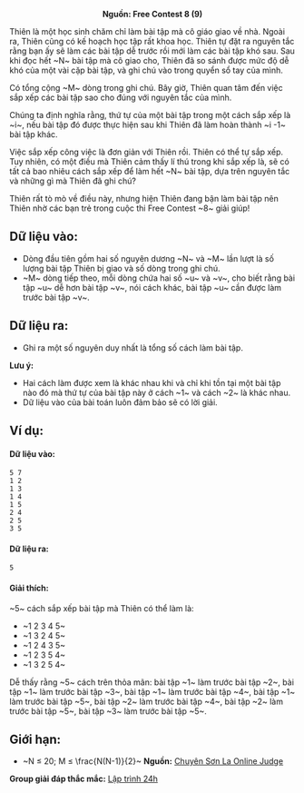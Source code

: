 **<center>Nguồn: Free Contest 8 (9)</center>**

Thiên là một học sinh chăm chỉ làm bài tập mà cô giáo giao về nhà. Ngoài ra, Thiên cũng có kế hoạch học tập rất khoa học. Thiên tự đặt ra nguyên tắc rằng bạn ấy sẽ làm các bài tập dễ trước rồi mới làm các bài tập khó sau. Sau khi đọc hết ~N~ bài tập mà cô giao cho, Thiên đã so sánh được mức độ dễ khó của một vài cặp bài tập, và ghi chú vào trong quyển sổ tay của mình.

Có tổng cộng ~M~ dòng trong ghi chú. Bây giờ, Thiên quan tâm đến việc sắp xếp các bài tập sao cho đúng với nguyên tắc của mình.

Chúng ta định nghĩa rằng, thứ tự của một bài tập trong một cách sắp xếp là ~i~, nếu bài tập đó được thực hiện sau khi Thiên đã làm hoàn thành ~i -1~ bài tập khác.

Việc sắp xếp công việc là đơn giản với Thiên rồi. Thiên có thể tự sắp xếp. Tuy nhiên, có một điều mà Thiên cảm thấy lí thú trong khi sắp xếp là, sẽ có tất cả bao nhiêu cách sắp xếp để làm hết ~N~ bài tập, dựa trên nguyên tắc và những gì mà Thiên đã ghi chú?

Thiên rất tò mò về điều này, nhưng hiện Thiên đang bận làm bài tập nên Thiên nhờ các bạn trẻ trong cuộc thi Free Contest ~8~ giải giúp!

## Dữ liệu vào:
- Dòng đầu tiên gồm hai số nguyên dương ~N~ và ~M~ lần lượt là số lượng bài tập Thiên bị giao và số dòng trong ghi chú.
- ~M~ dòng tiếp theo, mỗi dòng chứa hai số ~u~ và ~v~, cho biết rằng bài tập ~u~ dễ hơn bài tập ~v~, nói cách khác, bài tập ~u~ cần được làm trước bài tập ~v~.

## Dữ liệu ra:
- Ghi ra một số nguyên duy nhất là tổng số cách làm bài tập.

**Lưu ý:**
- Hai cách làm được xem là khác nhau khi và chỉ khi tồn tại một bài tập nào đó mà thứ tự của bài tập này ở cách ~1~ và cách ~2~ là khác nhau.
- Dữ liệu vào của bài toán luôn đảm bảo sẽ có lời giải.

## Ví dụ:
#### Dữ liệu vào:
```
5 7
1 2
1 3
1 4
1 5
2 4
2 5
3 5
```

#### Dữ liệu ra:
```
5
```

#### Giải thích:
~5~ cách sắp xếp bài tập mà Thiên có thể làm là:
- ~1 2 3 4 5~
- ~1 3 2 4 5~
- ~1 2 4 3 5~
- ~1 2 3 5 4~
- ~1 3 2 5 4~

Dễ thấy rằng ~5~ cách trên thỏa mãn: bài tập ~1~ làm trước bài tập ~2~, bài tập ~1~ làm trước bài tập ~3~, bài tập ~1~ làm trước bài tập ~4~, bài tập ~1~ làm trước bài tập ~5~, bài tập ~2~ làm trước bài tập ~4~, bài tập ~2~ làm trước bài tập ~5~, bài tập ~3~ làm trước bài tập ~5~.

## Giới hạn:
- ~N ≤ 20; M ≤ \frac{N(N-1)}{2}~
**Nguồn:** [Chuyên Sơn La Online Judge](http://csloj.ddns.net/)

**Group giải đáp thắc mắc:** [Lập trình 24h](https://www.facebook.com/groups/1386904321519984)